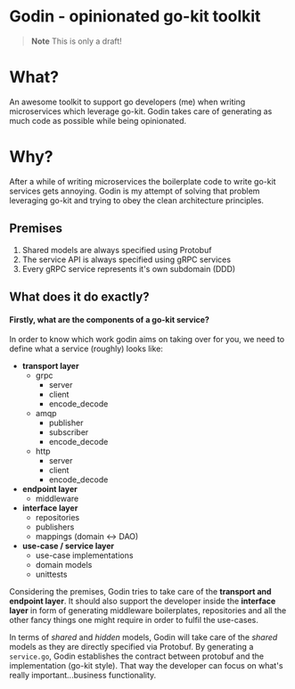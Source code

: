 # Godin - opinionated go-kit toolkit 

> **Note** This is only a draft!

# What?
An awesome toolkit to support go developers (me) when writing microservices which leverage go-kit.
Godin takes care of generating as much code as possible while being opinionated.

# Why?
After a while of writing microservices the boilerplate code to write go-kit services gets annoying.
Godin is my attempt of solving that problem leveraging go-kit and trying to obey the clean architecture principles.

## Premises
1. Shared models are always specified using Protobuf
2. The service API is always specified using gRPC services
3. Every gRPC service represents it's own subdomain (DDD)

## What does it do exactly?
####  Firstly, what are the components of a go-kit service? 
In order to know which work godin aims on taking over for you, we need to define what a service (roughly) looks like:

* **transport layer**
  + grpc
    - server
    - client
    - encode_decode
  + amqp
    - publisher
    - subscriber
     - encode_decode
  + http
    - server
    - client
    - encode_decode
* **endpoint layer**
  + middleware
* **interface layer**
  + repositories
  + publishers
  + mappings (domain <-> DAO)
* **use-case / service layer**
  + use-case implementations
  + domain models
  + unittests

Considering the premises, Godin tries to take care of the **transport and endpoint layer**. 
It should also support the developer inside the **interface layer** in form of generating middleware boilerplates, repositories and all the other fancy things one might require in order to fulfil the use-cases.

In terms of *shared* and *hidden* models, Godin will take care of the *shared* models as they are directly specified via Protobuf. By generating a `service.go`, Godin establishes the contract between protobuf and the implementation (go-kit style).
That way the developer can focus on what's really important...business functionality.

